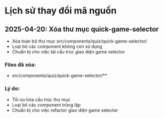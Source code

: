 
# Lịch sử thay đổi mã nguồn

## 2025-04-20: Xóa thư mục quick-game-selector
- Xóa toàn bộ thư mục src/components/quiz/quick-game-selector/
- Loại bỏ các component không còn sử dụng
- Chuẩn bị cho việc tái cấu trúc giao diện game selector

### Files đã xóa:
- src/components/quiz/quick-game-selector/**

### Lý do:
- Tối ưu hóa cấu trúc thư mục
- Loại bỏ các component trùng lặp
- Chuẩn bị cho việc refactor giao diện game selector
